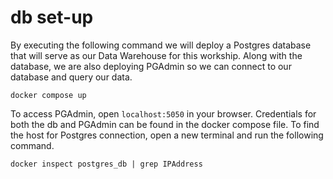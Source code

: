 # db set-up

By executing the following command we will deploy a Postgres database that will serve as our Data Warehouse for this workship.
Along with the database, we are also deploying PGAdmin so we can connect to our database and query our data.

```
docker compose up
```

To access PGAdmin, open `localhost:5050` in your browser. Credentials for both the db and PGAdmin can be found in the docker compose file.
To find the host for Postgres connection, open a new terminal and run the following command.

```
docker inspect postgres_db | grep IPAddress
```
